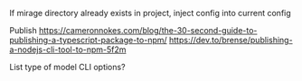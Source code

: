 If mirage directory already exists in project, inject config into current config

Publish
https://cameronnokes.com/blog/the-30-second-guide-to-publishing-a-typescript-package-to-npm/
https://dev.to/brense/publishing-a-nodejs-cli-tool-to-npm-5f2m

List type of model CLI options?
